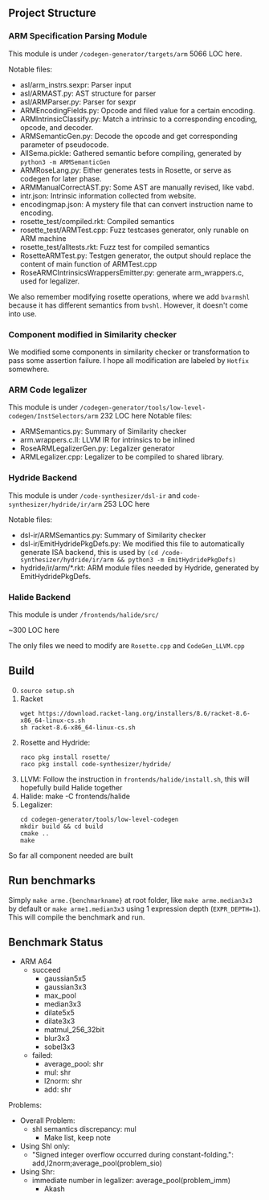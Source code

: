 ## Project Structure

### ARM Specification Parsing Module

This module is under `/codegen-generator/targets/arm`
5066 LOC here.

Notable files:

- asl/arm_instrs.sexpr: Parser input
- asl/ARMAST.py: AST structure for parser
- asl/ARMParser.py: Parser for sexpr
- ARMEncodingFields.py: Opcode and filed value for a certain encoding.
- ARMIntrinsicClassify.py: Match a intrinsic to a corresponding encoding, opcode, and decoder.
- ARMSemanticGen.py: Decode the opcode and get corresponding parameter of pseudocode.
- AllSema.pickle: Gathered semantic before compiling, generated by `python3 -m ARMSemanticGen`
- ARMRoseLang.py: Either generates tests in Rosette, or serve as codegen for later phase.
- ARMManualCorrectAST.py: Some AST are manually revised, like vabd.
- intr.json: Intrinsic information collected from website.
- encodingmap.json: A mystery file that can convert instruction name to encoding.
- rosette_test/compiled.rkt: Compiled semantics
- rosette_test/ARMTest.cpp: Fuzz testcases generator, only runable on ARM machine
- rosette_test/alltests.rkt: Fuzz test for compiled semantics
- RosetteARMTest.py: Testgen generator, the output should replace the content of main function of ARMTest.cpp
- RoseARMCIntrinsicsWrappersEmitter.py: generate arm_wrappers.c, used for legalizer.

We also remember modifying rosette operations, where we add `bvarmshl` because it has different semantics from `bvshl`.
However, it doesn't come into use.

### Component modified in Similarity checker

We modified some components in similarity checker or transformation to pass some assertion failure.
I hope all modification are labeled by `Hotfix` somewhere.

### ARM Code legalizer

This module is under `/codegen-generator/tools/low-level-codegen/InstSelectors/arm`
232 LOC here
Notable files:

- ARMSemantics.py: Summary of Similarity checker
- arm.wrappers.c.ll: LLVM IR for intrinsics to be inlined
- RoseARMLegalizerGen.py: Legalizer generator
- ARMLegalizer.cpp: Legalizer to be compiled to shared library.

### Hydride Backend

This module is under `/code-synthesizer/dsl-ir` and `code-synthesizer/hydride/ir/arm`
253 LOC here

Notable files:
- dsl-ir/ARMSemantics.py: Summary of Similarity checker
- dsl-ir/EmitHydridePkgDefs.py: We modified this file to automatically generate ISA backend, this is used by `(cd /code-synthesizer/hydride/ir/arm && python3 -m EmitHydridePkgDefs)`
- hydride/ir/arm/*.rkt: ARM module files needed by Hydride, generated by EmitHydridePkgDefs.


### Halide Backend

This module is under `/frontends/halide/src/`

~300 LOC here

The only files we need to modify are `Rosette.cpp` and `CodeGen_LLVM.cpp`

## Build

0. `source setup.sh`
1. Racket
    ```
    wget https://download.racket-lang.org/installers/8.6/racket-8.6-x86_64-linux-cs.sh
    sh racket-8.6-x86_64-linux-cs.sh
    ```
2. Rosette and Hydride:
    ```
    raco pkg install rosette/
    raco pkg install code-synthesizer/hydride/
    ```
3. LLVM:
    Follow the instruction in `frontends/halide/install.sh`, this will hopefully build Halide together
4. Halide:
    make -C frontends/halide
5. Legalizer:
    ```
    cd codegen-generator/tools/low-level-codegen
    mkdir build && cd build
    cmake ..
    make
    ```
So far all component needed are built

## Run benchmarks

Simply `make arme.{benchmarkname}` at root folder, like `make arme.median3x3` by default or `make arme1.median3x3` using 1 expression depth (`EXPR_DEPTH=1`). This will compile the benchmark and run.
## Benchmark Status

- ARM A64
    - succeed
        - gaussian5x5
        - gaussian3x3
        - max_pool
        - median3x3
        - dilate5x5
        - dilate3x3
        - matmul_256_32bit
        - blur3x3
        - sobel3x3
    - failed:
        - average_pool: shr
        - mul: shr
        - l2norm: shr
        - add: shr

Problems:

- Overall Problem:
    - shl semantics discrepancy: mul
        - Make list, keep note
- Using Shl only:
    - "Signed integer overflow occurred during constant-folding.": add,l2norm;average_pool(problem_sio)
- Using Shr:
    - immediate number in legalizer: average_pool(problem_imm)
        - Akash
    <!-- - non stop: add,l2norm -->